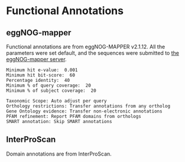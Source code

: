 # Functional Annotations

## eggNOG-mapper

Functional annotations are from eggNOG-MAPPER v2.1.12. All the parameters were set default, and the sequences were submitted to [the eggNOG-mapper server](http://eggnog-mapper.embl.de/).
```
Minimum hit e-value:  0.001
Minimum hit bit-score:  60
Percentage identity:  40
Minimum % of query coverage:  20
Minimum % of subject coverage:  20

Taxonomic Scope: Auto adjust per query
Orthology restrictions: Transfer annotations from any ortholog
Gene Ontology evidence: Transfer non-electronic annotations
PFAM refinement: Report PFAM domains from orthologs
SMART annotation: Skip SMART annotations
```


## InterProScan

Domain annotations are from InterProScan. 

